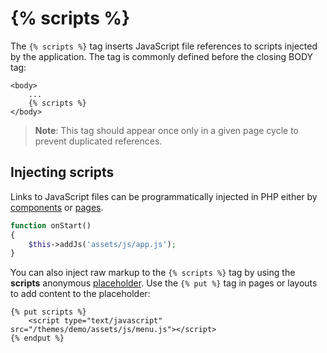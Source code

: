 # {% scripts %}

The `{% scripts %}` tag inserts JavaScript file references to scripts injected by the application. The tag is commonly defined before the closing BODY tag:

```twig
<body>
    ...
    {% scripts %}
</body>
```

> **Note**: This tag should appear once only in a given page cycle to prevent duplicated references.

## Injecting scripts

Links to JavaScript files can be programmatically injected in PHP either by [components](../plugin/components.md#injecting-page-assets-with-components) or [pages](../cms/pages.md#injecting-page-assets-programmatically).

```php
function onStart()
{
    $this->addJs('assets/js/app.js');
}
```

You can also inject raw markup to the `{% scripts %}` tag by using the **scripts**  anonymous [placeholder](../cms/layouts.md#placeholders). Use the `{% put %}` tag in pages or layouts to add content to the placeholder:

```twig
{% put scripts %}
    <script type="text/javascript" src="/themes/demo/assets/js/menu.js"></script>
{% endput %}
```
